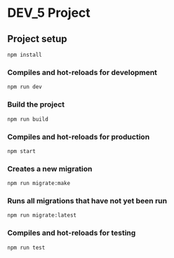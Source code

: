 # DEV_5 Project

## Project setup
```
npm install
```

### Compiles and hot-reloads for development
```
npm run dev
```

### Build the project
```
npm run build
```

### Compiles and hot-reloads for production
```
npm start
```

### Creates a new migration
```
npm run migrate:make
```

### Runs all migrations that have not yet been run
```
npm run migrate:latest
```
### Compiles and hot-reloads for testing
```
npm run test
```
